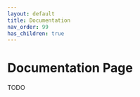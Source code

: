 ```yaml
---
layout: default
title: Documentation
nav_order: 99
has_children: true
---
```


# Documentation Page

TODO
